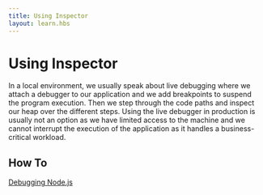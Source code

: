 ```yaml
---
title: Using Inspector
layout: learn.hbs
---
```


# Using Inspector

In a local environment, we usually speak about live debugging where we attach a
debugger to our application and we add breakpoints to suspend the program
execution. Then we step through the code paths and inspect our heap over the
different steps. Using the live debugger in production is usually not an option
as we have limited access to the machine and we cannot interrupt the execution
of the application as it handles a business-critical workload.

## How To

[Debugging Node.js](/learn/getting-started/debugging)

